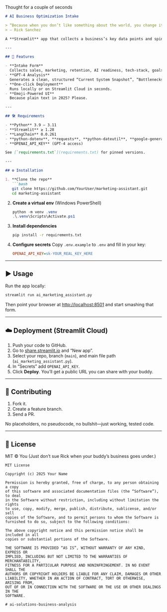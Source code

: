 Thought for a couple of seconds


````markdown
# AI Business Optimization Intake

> “Because when you don’t like something about the world, you change it… or at least make a fancy form so it looks like you did.”  
> — Rick Sanchez

A **Streamlit** app that collects a business’s key data points and spins up a strategic AI & automation roadmap via OpenAI’s GPT-4. Perfect for testing your consulting chops or impressing your buddy with your AI overlord’s brilliance.

---

## 🚀 Features

- **Intake Form**  
  Collects sales, marketing, retention, AI readiness, tech-stack, goals & timeline.
- **GPT-4 Analysis**  
  Generates a clean, structured “Current System Snapshot”, “Bottlenecks”, “AI Opportunities” and “Next Steps”.
- **One-click Deployment**  
  Runs locally or on Streamlit Cloud in seconds.
- **Emoji-Powered UI**  
  Because plain text in 2025? Please.

---

## 🛠️ Requirements

- **Python** 3.9 – 3.11  
- **Streamlit** ≥ 1.28  
- **LangChain** 0.0.261  
- **python-dotenv**, **requests**, **python-dateutil**, **google-generative-ai**  
- **OPENAI_API_KEY** (GPT-4 access)

See [`requirements.txt`](requirements.txt) for pinned versions.

---

## ⚙️ Installation

1. **Clone the repo**  
   ```bash
   git clone https://github.com/YourUser/marketing-assistant.git
   cd marketing-assistant
````

2. **Create a virtual env** (Windows PowerShell)

   ```powershell
   python -m venv .venv
   .\.venv\Scripts\Activate.ps1
   ```

3. **Install dependencies**

   ```bash
   pip install -r requirements.txt
   ```

4. **Configure secrets**
   Copy `.env.example` to `.env` and fill in your key:

   ```ini
   OPENAI_API_KEY=sk-YOUR_REAL_KEY_HERE
   ```

---

## ▶️ Usage

Run the app locally:

```bash
streamlit run ai_marketing_assistant.py
```

Then point your browser at [http://localhost:8501](http://localhost:8501) and start smashing that form.

---

## ☁️ Deployment (Streamlit Cloud)

1. Push your code to GitHub.
2. Go to [share.streamlit.io](https://share.streamlit.io/) and “New app”.
3. Select your repo, branch (`main`), and main file path (`ai_marketing_assistant.py`).
4. In “Secrets” add `OPENAI_API_KEY`.
5. Click **Deploy**.
   You’ll get a public URL you can share with your buddy.

---

## 🤝 Contributing

1. Fork it.
2. Create a feature branch.
3. Send a PR.

No placeholders, no pseudocode, no bullshit—just working, tested code.

---

## 📝 License

MIT © You
(Just don’t sue Rick when your buddy’s business goes under.)

```
MIT License

Copyright (c) 2025 Your Name

Permission is hereby granted, free of charge, to any person obtaining a copy
of this software and associated documentation files (the “Software”), to deal
in the Software without restriction, including without limitation the rights
to use, copy, modify, merge, publish, distribute, sublicense, and/or sell
copies of the Software, and to permit persons to whom the Software is
furnished to do so, subject to the following conditions:

The above copyright notice and this permission notice shall be included in all
copies or substantial portions of the Software.

THE SOFTWARE IS PROVIDED “AS IS”, WITHOUT WARRANTY OF ANY KIND, EXPRESS OR
IMPLIED, INCLUDING BUT NOT LIMITED TO THE WARRANTIES OF MERCHANTABILITY,
FITNESS FOR A PARTICULAR PURPOSE AND NONINFRINGEMENT. IN NO EVENT SHALL THE
AUTHORS OR COPYRIGHT HOLDERS BE LIABLE FOR ANY CLAIM, DAMAGES OR OTHER
LIABILITY, WHETHER IN AN ACTION OF CONTRACT, TORT OR OTHERWISE, ARISING FROM,
OUT OF OR IN CONNECTION WITH THE SOFTWARE OR THE USE OR OTHER DEALINGS IN THE
SOFTWARE.

#   a i - s o l u t i o n s - b u s i n e s s - a n a l y s i s  
 
